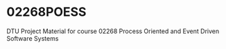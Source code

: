 # 02268POESS
DTU Project Material for course 02268 Process Oriented and Event Driven Software Systems
